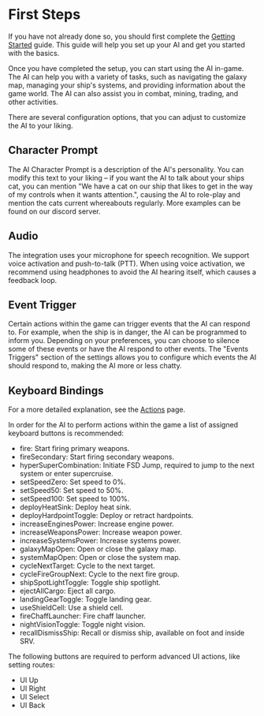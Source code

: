 
# First Steps

If you have not already done so, you should first complete the [Getting Started](./index.md) guide. This guide will help you set up your AI and get you started with the basics.

Once you have completed the setup, you can start using the AI in-game. The AI can help you with a variety of tasks, such as navigating the galaxy map, managing your ship's systems, and providing information about the game world. The AI can also assist you in combat, mining, trading, and other activities.

There are several configuration options, that you can adjust to customize the AI to your liking.

## Character Prompt

The AI Character Prompt is a description of the AI's personality. You can modify this text to your liking – if you want the AI to talk about your ships cat, you can mention "We have a cat on our ship that likes to get in the way of my controls when it wants attention.", causing the AI to role-play and mention the cats current whereabouts regularly. More examples can be found on our discord server.

## Audio

The integration uses your microphone for speech recognition. We support voice activation and push-to-talk (PTT). When using voice activation, we recommend using headphones to avoid the AI hearing itself, which causes a feedback loop.

## Event Trigger

Certain actions within the game can trigger events that the AI can respond to. For example, when the ship is in danger, the AI can be programmed to inform you. Depending on your preferences, you can choose to silence some of these events or have the AI respond to other events. The "Events Triggers" section of the settings allows you to configure which events the AI should respond to, making the AI more or less chatty.

## Keyboard Bindings

For a more detailed explanation, see the [Actions](./20_actions.md) page.

In order for the AI to perform actions within the game a list of assigned keyboard buttons is recommended:
- fire: Start firing primary weapons.
- fireSecondary: Start firing secondary weapons.
- hyperSuperCombination: Initiate FSD Jump, required to jump to the next system or enter supercruise.
- setSpeedZero: Set speed to 0%.
- setSpeed50: Set speed to 50%.
- setSpeed100: Set speed to 100%.
- deployHeatSink: Deploy heat sink.
- deployHardpointToggle: Deploy or retract hardpoints.
- increaseEnginesPower: Increase engine power.
- increaseWeaponsPower: Increase weapon power.
- increaseSystemsPower: Increase systems power.
- galaxyMapOpen: Open or close the galaxy map.
- systemMapOpen: Open or close the system map.
- cycleNextTarget: Cycle to the next target.
- cycleFireGroupNext: Cycle to the next fire group.
- shipSpotLightToggle: Toggle ship spotlight.
- ejectAllCargo: Eject all cargo.
- landingGearToggle: Toggle landing gear.
- useShieldCell: Use a shield cell.
- fireChaffLauncher: Fire chaff launcher.
- nightVisionToggle: Toggle night vision.
- recallDismissShip: Recall or dismiss ship, available on foot and inside SRV.
  
The following buttons are required to perform advanced UI actions, like setting routes:
- UI Up
- UI Right
- UI Select
- UI Back
